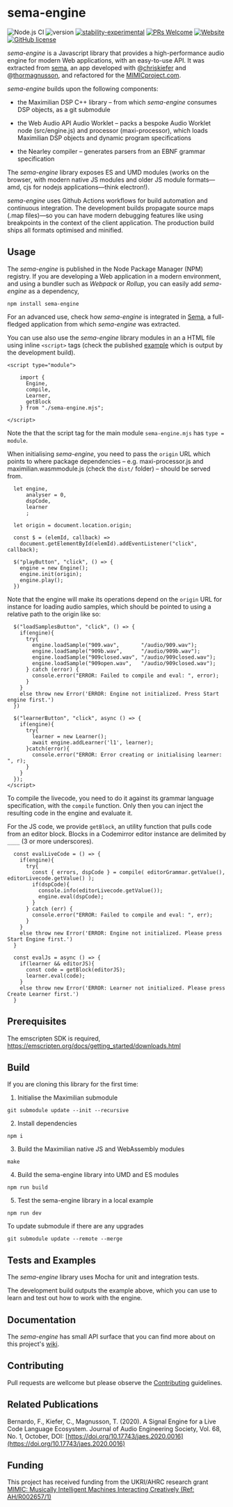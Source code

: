 # sema-engine

![Node.js CI](https://github.com/frantic0/sema-engine/workflows/Node.js%20CI/badge.svg)
![version](https://img.shields.io/badge/version-0.0.43-red)
[![stability-experimental](https://img.shields.io/badge/stability-experimental-orange.svg)](https://github.com/emersion/stability-badges#experimental)
[![PRs Welcome](https://img.shields.io/badge/PRs-welcome-yellow.svg)](https://github.com/frantic0/sema-engine/blob/main)
[![Website](https://img.shields.io/website?url=https%3A%2F%2Fsema.codes)](https://frantic0.github.io/sema-engine/)
[![GitHub license](https://img.shields.io/badge/license-MIT-blue.svg)](https://github.com/frantic0/sema-engine/blob/main/LICENSE)

*sema-engine* is a Javascript library that provides a high-performance audio engine for modern Web applications, with an easy-to-use API. It was extracted from [sema](https://github.com/mimic-sussex/sema), an app developed with @[chriskiefer](https://github.com/chriskiefer) and @[thormagnusson](https://github.com/thormagnusson), and refactored for the [MIMICproject.com](https://mimicproject.com/about).

*sema-engine* builds upon the following components:

* the Maximilian DSP C++ library – from which *sema-engine* consumes DSP objects, as a git submodule

* the Web Audio API Audio Worklet – packs a bespoke Audio Worklet node (src/engine.js) and processor (maxi-processor), which loads Maximilian DSP objects and dynamic program specifications

* the Nearley compiler – generates parsers from an EBNF grammar specification

The *sema-engine* library exposes ES and UMD modules (works on the browser, with modern native JS modules and older JS module formats—amd, cjs for nodejs applications—think electron!).

*sema-engine* uses Github Actions workflows for build automation and continuous integration. The development builds propagate source maps (.map files)—so you can have modern debugging features like using breakpoints in the context of the client application. The production build ships all formats optimised and minified.


## Usage

The *sema-engine* is published in the Node Package Manager (NPM) registry. If you are developing a Web application in a modern environment, and using a bundler such as *Webpack* or *Rollup*, you can easily add *sema-engine* as a dependency,

```
npm install sema-engine
```

For an advanced use, check how *sema-engine* is integrated in [Sema](https://github.com/mimic-sussex/sema), a full-fledged application from which *sema-engine* was extracted.


You can use also use the *sema-engine* library modules in an a HTML file using inline `<script>` tags (check the published [example](https://frantic0.github.io/sema-engine/) which is output by the development build).

```
<script type="module">

    import {
      Engine,
      compile,
      Learner,
      getBlock
    } from "./sema-engine.mjs";

</script>
```
Note the that the script tag for the main module `sema-engine.mjs` has `type = module`.

When initialising *sema-engine*, you need to pass the `origin` URL which points to where package dependencies – e.g. maxi-processor.js and maximilian.wasmmodule.js (check the `dist/` folder) – should be served from.

```
  let engine,
      analyser = 0,
      dspCode,
      learner
      ;

  let origin = document.location.origin;

  const $ = (elemId, callback) =>
    document.getElementById(elemId).addEventListener("click", callback);

  $("playButton", "click", () => {
    engine = new Engine();
    engine.init(origin);
    engine.play();
  })
```

Note that the engine will make its operations depend on the `origin` URL for instance for loading audio samples, which should be pointed to using a relative path to the origin like so:

```
  $("loadSamplesButton", "click", () => {
    if(engine){
      try{
        engine.loadSample("909.wav",       "/audio/909.wav");
        engine.loadSample("909b.wav",      "/audio/909b.wav");
        engine.loadSample("909closed.wav", "/audio/909closed.wav");
        engine.loadSample("909open.wav",   "/audio/909closed.wav");
      } catch (error) {
        console.error("ERROR: Failed to compile and eval: ", error);
      }
    }
    else throw new Error('ERROR: Engine not initialized. Press Start engine first.')
  })

  $("learnerButton", "click", async () => {
    if(engine){
      try{
        learner = new Learner();
        await engine.addLearner('l1', learner);
      }catch(error){
        console.error("ERROR: Error creating or initialising learner: ", r);
      }
    }
  });
</script>
```

To compile the livecode, you need to do it against its grammar language specification, with the `compile` function. Only then you can inject the resulting code in the engine and evaluate it.

For the JS code, we provide `getBlock`, an utility function that pulls code from an editor block. Blocks in a Codemirror editor instance are delimited by `____` (3 or more underscores).

```
  const evalLiveCode = () => {
    if(engine){
      try{
        const { errors, dspCode } = compile( editorGrammar.getValue(), editorLivecode.getValue() );
        if(dspCode){
          console.info(editorLivecode.getValue());
          engine.eval(dspCode);
        }
      } catch (err) {
        console.error("ERROR: Failed to compile and eval: ", err);
      }
    }
    else throw new Error('ERROR: Engine not initialized. Please press Start Engine first.')
  }

  const evalJs = async () => {
    if(learner && editorJS){
      const code = getBlock(editorJS);
      learner.eval(code);
    }
    else throw new Error('ERROR: Learner not initialized. Please press Create Learner first.')
  }
```

## Prerequisites

The emscripten SDK is required, https://emscripten.org/docs/getting_started/downloads.html


## Build

If you are cloning this library for the first time:

1. Initialise the Maximilian submodule
```
git submodule update --init --recursive
```

2. Install dependencies
```
npm i
```

3. Build the Maximilian native JS and WebAssembly modules
```
make
```

4. Build the sema-engine library into UMD and ES modules
```
npm run build
```

5. Test the sema-engine library in a local example
```
npm run dev
```

To update submodule if there are any upgrades
```
git submodule update --remote --merge
```


## Tests and Examples

The *sema-engine* library uses Mocha for unit and integration tests.

The development build outputs the example above, which you can use to learn and test out how to work with the engine.


## Documentation

The *sema-engine* has small API surface that you can find more about on this project's [wiki](https://github.com/frantic0/sema-engine/wiki).



## Contributing

Pull requests are wellcome but please observe the [Contributing](https://github.com/frantic0/sema-engine/blob/main/CONTRIBUTING.md) guidelines.

## Related Publications

Bernardo, F., Kiefer, C., Magnusson, T. (2020). A Signal Engine for a Live Code Language Ecosystem. Journal of Audio Engineering Society, Vol. 68, No. 1, October, DOI: [https://doi.org/10.17743/jaes.2020.0016](https://doi.org/10.17743/jaes.2020.0016)

## Funding

This project has received funding from the UKRI/AHRC research grant [MIMIC: Musically Intelligent Machines Interacting Creatively (Ref: AH/R002657/1)](https://gtr.ukri.org/projects?ref=AH%2FR002657%2F1)

